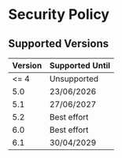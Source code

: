 # Security Policy

## Supported Versions

| Version | Supported Until |
| ------- | --------------- |
| <= 4    | Unsupported     |
| 5.0     | 23/06/2026      |
| 5.1     | 27/06/2027      |
| 5.2     | Best effort     |
| 6.0     | Best effort     |
| 6.1     | 30/04/2029      |
